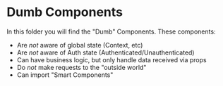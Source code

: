 # Dumb Components

In this folder you will find the "Dumb" Components. These components:

- Are *not* aware of global state (Context, etc)
- Are *not* aware of Auth state (Authenticated/Unauthenticated)
- Can have business logic, but only handle data received via props
- Do *not* make requests to the "outside world"
- Can import "Smart Components"
